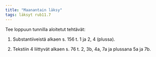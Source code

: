 ```yaml
---
title: "Maanantain läksy"
tags: läksyt rub11.7
---
```


Tee loppuun tunnilla aloitetut tehtävät:

1. Substantiiveistä alkaen s. 156 t. 1 ja 2, 4 (plussa).

2. Tekstiin 4 liittyvät alkaen s. 76 t. 2, 3b, 4a, 7a ja plussana 5a ja 7b.